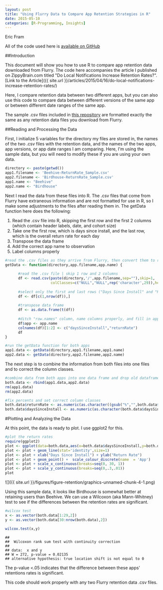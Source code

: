 ```yaml
---
layout: post
title: "Using Flurry Data to Compare App Retention Strategies in R"
date: 2015-05-10
categories: [R-Programming, Insights]
---
```

Eric Fram  

All of the code used here is [available on GitHub](https://github.com/EricFram/App_Insights) 

##Introduction

This document will show you how to use R to compare app retention data downloaded from Flurry. The code here accompanies the article I published on ZippyBrain.com titled "Do Local Notifications Increase Retention Rates?". [Link to the Article]({{ site.url }}/articles/2015/04/16/do-local-notifications-increase-retention-rates/)

Here, I compare retention data between two different apps, but you can also use this code to compare data between different versions of the same app or between different date ranges of the same app.

The sample .csv files included in [this repository](https://github.com/EricFram/App_Insights/tree/master/Retention_Comps) are formatted exactly the same as any retention data files you download from Flurry. 

##Reading and Processing the Data

First, I initialize 5 variables for the directory my files are stored in, the names of the two .csv files with the retention data, and the names of the two apps, app versions, or app date ranges I am comparing. Here, I'm using the sample data, but you will need to modify these if you are using your own data. 


```r
directory <- paste(getwd())
app1.filename <- 'Beehive-ReturnRate_Sample.csv'
app2.filename <- 'Birdhouse-ReturnRate_Sample.csv'
app1.name <- "Beehive"
app2.name <- "Birdhouse"
```

Next I read the data from these files into R. The .csv files that come from Flurry have extraneous information and are not formatted for use in R, so I make some adjustments to the files after reading them in. The getData function here does the following:

1. Read the .csv file into R, skipping the first row and the first 2 columns (which contain header labels, date, and cohort size)
2. Take one the first row, which is days since install, and the last row, which is the overall return rate for each day
3. Transpose the data frame
4. Add the correct app name to observation
5. Label columns properly


```r
#read the .csv files as they arrive from Flurry, then convert them to raw data
getData <- function(directory,app.filename,app.name) {
      
      #read the .csv file | skip 1 row and 2 columns
      df <- read.csv(paste(directory,'/',app.filename,sep=""),skip=1,
                     colClasses=c("NULL","NULL",rep('character',29)),header=FALSE)
      
      #select only the first and last rows ("Days Since Install" and "Return Rate")
      df <- df[c(1,nrow(df)),]
      
      #transpose data frame
      df <- as.data.frame(t(df))
      
      #ditch "row.names" column, name columns properly, and fill in app name
      df$app <- app.name
      colnames(df)[1:2] <- c("daysSinceInstall","returnRate")
      df
}

#run the getData function for both apps
app1.data <- getData(directory,app1.filename,app1.name)
app2.data <- getData(directory,app2.filename,app2.name)
```

The next step is to combine the information from both files into one files and to correct the column classes. 


```r
#combine data from both apps into one data frame and drop old dataframes
both.data <- rbind(app1.data,app2.data)
rm(app1.data)
rm(app2.data)

#fix percents and set correct column classes
both.data$returnRate <- as.numeric(as.character((gsub("%","",both.data$returnRate))))/100
both.data$daysSinceInstall <- as.numeric(as.character(both.data$daysSinceInstall))
```

#Plotting and Analyzing the Data

At this point, the data is ready to plot. I use ggplot2 for this. 


```r
#plot the return rates
require(ggplot2)
plot <- ggplot(data=both.data,aes(x=both.data$daysSinceInstall,y=both.data$returnRate,group=app,color=app))
plot <- plot + geom_line(stat='identity',size=1)
plot <- plot + xlab("Days Since Install") + ylab("Return Rate")
plot <- plot + geom_point() +  scale_colour_discrete(name  = 'App')
plot <- plot + scale_x_continuous(breaks=seq(0, 30, 1))
plot <- plot + scale_y_continuous(breaks=seq(0,.3,.01))
plot
```

![]({{ site.url }}/figures/figure-retention/graphics-unnamed-chunk-4-1.png) 

Using this sample data, it looks like Birdhouse is somewhat better at retaining users than Beehive. We can use a Wilcoxon (aka Mann-Whitney) test to see if the  differences between the retention rates are significant.


```r
#wilcox test
x <- as.vector(both.data[1:29,2])
y <- as.vector(both.data[30:nrow(both.data),2])

wilcox.test(x,y)
```

```
## 
## 	Wilcoxon rank sum test with continuity correction
## 
## data:  x and y
## W = 272, p-value = 0.02135
## alternative hypothesis: true location shift is not equal to 0
```

The p-value <.05 indicates that the difference between these apps' retentions rates is significant. 

This code should work properly with any two Flurry retention data .csv files. 

